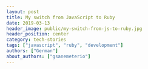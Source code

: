```yaml
---
layout: post
title: My switch from JavaScript to Ruby
date: 2019-03-13
header_image: public/my-switch-from-js-to-ruby.jpg
header_position: center
category: tech-stories
tags: ["javascript", "ruby", "development"]
authors: ["German"]
about_authors: ["gsanemeterio"]
---
```

